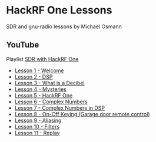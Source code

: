 # HackRF One Lessons

SDR and gnu-radio lessons by Michael Osmann

## YouTube

Playlist [SDR with HackRF One](https://www.youtube.com/watch?v=zNUCiGVJQo0&list=PL75kaTo_bJqmw0wJYw3Jw5_4MWBd-32IG)

* [Lesson 1 - Welcome](https://www.youtube.com/watch?v=zNUCiGVJQo0)
* [Lesson 2 - DSP](https://www.youtube.com/watch?v=QnITE5avua8)
* [Lesson 3 - What is a Decibel](https://www.youtube.com/watch?v=jNpRPX3FjtY)
* [Lesson 4 - Mysteries](https://www.youtube.com/watch?v=g62C6bvkvBs)
* [Lesson 5 - HackRF One](https://www.youtube.com/watch?v=08T1qMNw0YA)
* [Lesson 6 - Complex Numbers](https://www.youtube.com/watch?v=37N0ra1CnnI)
* [Lesson 7 - Complex Numbers in DSP](https://www.youtube.com/watch?v=23m8-mQel-4)
* [Lesson 8 - On-Off Keying (Garage door remote control)](https://www.youtube.com/watch?v=8MIS1gohKgI)
* [Lesson 9 - Aliasing](https://www.youtube.com/watch?v=nVkne3N9q6I)
* [Lesson 10 - Filters](https://www.youtube.com/watch?v=0csVDUKod9U)
* [Lesson 11 - Replay](https://www.youtube.com/watch?v=DbuQsq4QjR4)


